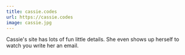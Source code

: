 ```yaml
---
title: cassie.codes
url: https://cassie.codes
image: cassie.jpg
---
```


Cassie's site has lots of fun little details. She even shows up herself to watch you write her an email.